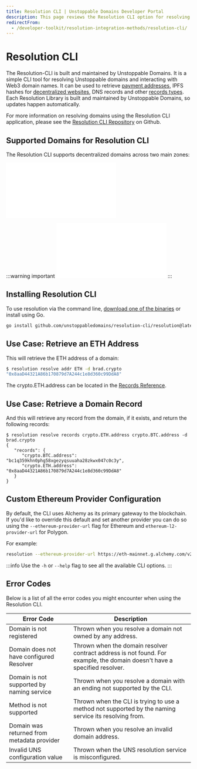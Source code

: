 ```yaml
---
title: Resolution CLI | Unstoppable Domains Developer Portal
description: This page reviews the Resolution CLI option for resolving a domain. This option is fully supported and maintained by UD.
redirectFrom:
  - /developer-toolkit/resolution-integration-methods/resolution-cli/
---
```


# Resolution CLI

The Resolution-CLI is built and maintained by Unstoppable Domains. It is a simple CLI tool for resolving Unstoppable domains and interacting with Web3 domain names. It can be used to retrieve [payment addresses](/crypto-payments/index.md), IPFS hashes for [decentralized websites](/d-websites/index.md), DNS records and other [records types](/resolution/guides/records-reference.md). Each Resolution Library is built and maintained by Unstoppable Domains, so updates happen automatically.

For more information on resolving domains using the Resolution CLI application, please see the [Resolution CLI Repository](https://github.com/unstoppabledomains/resolution-cli) on Github.

## Supported Domains for Resolution CLI

The Resolution CLI supports decentralized domains across two main zones:

<embed src="/snippets/_supported-domain-endings.md" />

:::warning important
<embed src="/snippets/_new_tld_warning.md" />
:::

## Installing Resolution CLI

To use resolution via the command line, [download one of the binaries](https://github.com/unstoppabledomains/resolution-cli/releases) or install using Go.

```bash
go install github.com/unstoppabledomains/resolution-cli/resolution@latest
```

## Use Case: Retrieve an ETH Address

This will retrieve the ETH address of a domain:

```bash
$ resolution resolve addr ETH -d brad.crypto
"0x8aaD44321A86b170879d7A244c1e8d360c99DdA8"
```

The crypto.ETH.address can be located in the [Records Reference](/resolution/guides/records-reference.md).

## Use Case: Retrieve a Domain Record

And this will retrieve any record from the domain, if it exists, and return the following records:

```shell
$ resolution resolve records crypto.ETH.address crypto.BTC.address -d brad.crypto
{
   "records": {
      "crypto.BTC.address": "bc1q359khn0phg58xgezyqsuuaha28zkwx047c0c3y",
      "crypto.ETH.address": "0x8aaD44321A86b170879d7A244c1e8d360c99DdA8"
   }
}
```

## Custom Ethereum Provider Configuration

By default, the CLI uses Alchemy as its primary gateway to the blockchain. If you'd like to override this default and set another provider you can do so using the `--ethereum-provider-url` flag for Ethereum and `ethereum-l2-provider-url` for Polygon.

For example:

```bash
resolution --ethereum-provider-url https://eth-mainnet.g.alchemy.com/v2/{API_KEY} -d udtestdev-usdt.crypto
```

:::info
Use the `-h` or `--help` flag to see all the available CLI options.
:::

## Error Codes

Below is a list of all the error codes you might encounter when using the Resolution CLI.

| Error Code                                 | Description                                                                                                               |
| ------------------------------------------ | ------------------------------------------------------------------------------------------------------------------------- |
| Domain is not registered                   | Thrown when you resolve a domain not owned by any address.                                                                |
| Domain does not have configured Resolver   | Thrown when the domain resolver contract address is not found. For example, the domain doesn't have a specified resolver. |
| Domain is not supported by naming service  | Thrown when you resolve a domain with an ending not supported by the CLI.                                                 |
| Method is not supported                    | Thrown when the CLI is trying to use a method not supported by the naming service its resolving from.                     |
| Domain was returned from metadata provider | Thrown when you resolve an invalid domain address.                                                                        |
| Invalid UNS configuration value            | Thrown when the UNS resolution service is misconfigured.                                                                  |


